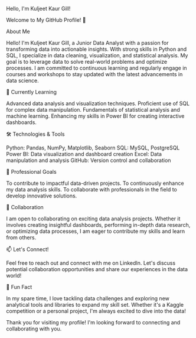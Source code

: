 Hello, I'm Kuljeet Kaur Gill!

Welcome to My GitHub Profile! 👋

About Me

Hello! I'm Kuljeet Kaur Gill, a Junior Data Analyst with a passion for transforming data into actionable insights. With strong skills in Python and SQL, I specialize in data cleaning, visualization, and statistical analysis. My goal is to leverage data to solve real-world problems and optimize processes. I am committed to continuous learning and regularly engage in courses and workshops to stay updated with the latest advancements in data science.

🌱 Currently Learning

Advanced data analysis and visualization techniques.
Proficient use of SQL for complex data manipulation.
Fundamentals of statistical analysis and machine learning.
Enhancing my skills in Power BI for creating interactive dashboards.

🛠️ Technologies & Tools

Python: Pandas, NumPy, Matplotlib, Seaborn
SQL: MySQL, PostgreSQL
Power BI: Data visualization and dashboard creation
Excel: Data manipulation and analysis
GitHub: Version control and collaboration

💼 Professional Goals

To contribute to impactful data-driven projects.
To continuously enhance my data analysis skills.
To collaborate with professionals in the field to develop innovative solutions.

🤝 Collaboration

I am open to collaborating on exciting data analysis projects. Whether it involves creating insightful dashboards, performing in-depth data research, or optimizing data processes, I am eager to contribute my skills and learn from others.

📫 Let's Connect!

Feel free to reach out and connect with me on LinkedIn. Let's discuss potential collaboration opportunities and share our experiences in the data world!

🌟 Fun Fact

In my spare time, I love tackling data challenges and exploring new analytical tools and libraries to expand my skill set. Whether it's a Kaggle competition or a personal project, I'm always excited to dive into the data!

Thank you for visiting my profile! I'm looking forward to connecting and collaborating with you.
